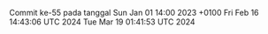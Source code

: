 Commit ke-55 pada tanggal Sun Jan 01 14:00 2023 +0100
Fri Feb 16 14:43:06 UTC 2024
Tue Mar 19 01:41:53 UTC 2024
